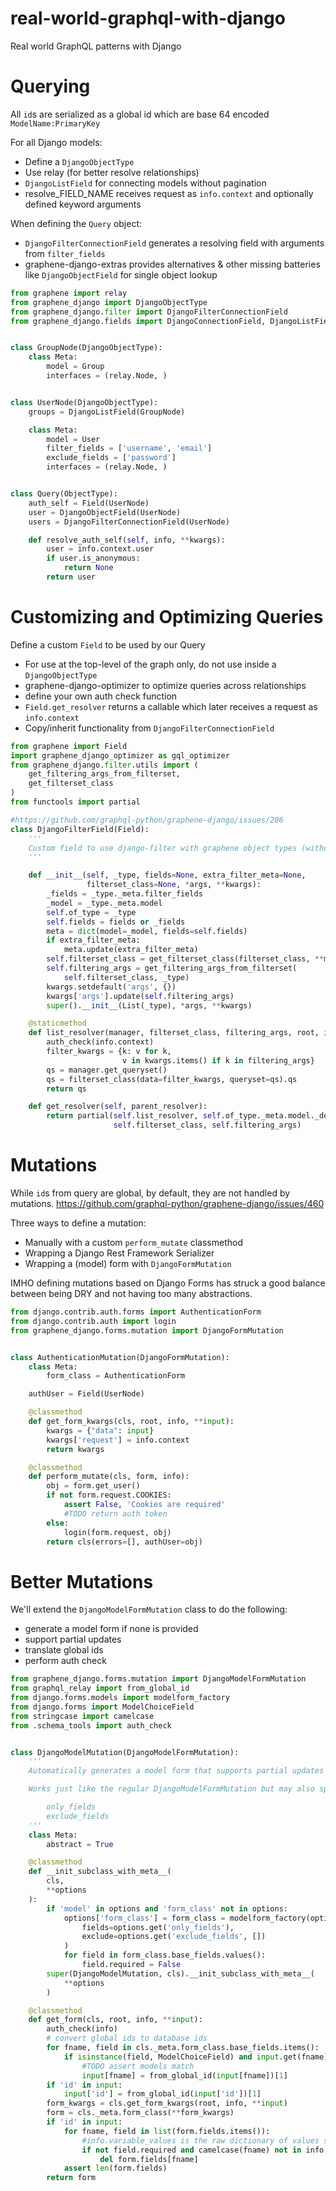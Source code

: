 # real-world-graphql-with-django
Real world GraphQL patterns with Django


# Querying

All `id`s are serialized as a global id which are base 64 encoded `ModelName:PrimaryKey`

For all Django models:

* Define a `DjangoObjectType`
* Use relay (for better resolve relationships)
* `DjangoListField` for connecting models without pagination
* resolve_FIELD_NAME receives request as `info.context` and optionally defined keyword arguments

When defining the `Query` object:

* `DjangoFilterConnectionField` generates a resolving field with arguments from `filter_fields`
* graphene-django-extras provides alternatives & other missing batteries like `DjangoObjectField` for single object lookup


```python
from graphene import relay
from graphene_django import DjangoObjectType
from graphene_django.filter import DjangoFilterConnectionField
from graphene_django.fields import DjangoConnectionField, DjangoListField


class GroupNode(DjangoObjectType):
    class Meta:
        model = Group
        interfaces = (relay.Node, )


class UserNode(DjangoObjectType):
    groups = DjangoListField(GroupNode)

    class Meta:
        model = User
        filter_fields = ['username', 'email']
        exclude_fields = ['password']
        interfaces = (relay.Node, )


class Query(ObjectType):
    auth_self = Field(UserNode)
    user = DjangoObjectField(UserNode)
    users = DjangoFilterConnectionField(UserNode)

    def resolve_auth_self(self, info, **kwargs):
        user = info.context.user
        if user.is_anonymous:
            return None
        return user
```

# Customizing and Optimizing Queries

Define a custom `Field` to be used by our Query

* For use at the top-level of the graph only, do not use inside a `DjangoObjectType`
* graphene-django-optimizer to optimize queries across relationships
* define your own auth check function
* `Field.get_resolver` returns a callable which later receives a request as `info.context`
* Copy/inherit functionality from `DjangoFilterConnectionField`


```python
from graphene import Field
import graphene_django_optimizer as gql_optimizer
from graphene_django.filter.utils import (
    get_filtering_args_from_filterset,
    get_filterset_class
)
from functools import partial

#https://github.com/graphql-python/graphene-django/issues/206
class DjangoFilterField(Field):
    '''
    Custom field to use django-filter with graphene object types (without relay).
    '''

    def __init__(self, _type, fields=None, extra_filter_meta=None,
                 filterset_class=None, *args, **kwargs):
        _fields = _type._meta.filter_fields
        _model = _type._meta.model
        self.of_type = _type
        self.fields = fields or _fields
        meta = dict(model=_model, fields=self.fields)
        if extra_filter_meta:
            meta.update(extra_filter_meta)
        self.filterset_class = get_filterset_class(filterset_class, **meta)
        self.filtering_args = get_filtering_args_from_filterset(
            self.filterset_class, _type)
        kwargs.setdefault('args', {})
        kwargs['args'].update(self.filtering_args)
        super().__init__(List(_type), *args, **kwargs)

    @staticmethod
    def list_resolver(manager, filterset_class, filtering_args, root, info, *args, **kwargs):
        auth_check(info.context)
        filter_kwargs = {k: v for k,
                         v in kwargs.items() if k in filtering_args}
        qs = manager.get_queryset()
        qs = filterset_class(data=filter_kwargs, queryset=qs).qs
        return qs

    def get_resolver(self, parent_resolver):
        return partial(self.list_resolver, self.of_type._meta.model._default_manager,
                       self.filterset_class, self.filtering_args)
```


# Mutations

While `id`s from query are global, by default, they are not handled by mutations. https://github.com/graphql-python/graphene-django/issues/460

Three ways to define a mutation:

* Manually with a custom `perform_mutate` classmethod
* Wrapping a Django Rest Framework Serializer
* Wrapping a (model) form with `DjangoFormMutation`

IMHO defining mutations based on Django Forms has struck a good balance between being DRY and not having too many abstractions.

```python
from django.contrib.auth.forms import AuthenticationForm
from django.contrib.auth import login
from graphene_django.forms.mutation import DjangoFormMutation


class AuthenticationMutation(DjangoFormMutation):
    class Meta:
        form_class = AuthenticationForm

    authUser = Field(UserNode)

    @classmethod
    def get_form_kwargs(cls, root, info, **input):
        kwargs = {"data": input}
        kwargs['request'] = info.context
        return kwargs

    @classmethod
    def perform_mutate(cls, form, info):
        obj = form.get_user()
        if not form.request.COOKIES:
            assert False, 'Cookies are required'
            #TODO return auth token
        else:
            login(form.request, obj)
        return cls(errors=[], authUser=obj)
```

# Better Mutations

We'll extend the `DjangoModelFormMutation` class to do the following:

* generate a model form if none is provided
* support partial updates
* translate global ids
* perform auth check

```python
from graphene_django.forms.mutation import DjangoModelFormMutation
from graphql_relay import from_global_id
from django.forms.models import modelform_factory
from django.forms import ModelChoiceField
from stringcase import camelcase
from .schema_tools import auth_check


class DjangoModelMutation(DjangoModelFormMutation):
    '''
    Automatically generates a model form that supports partial updates

    Works just like the regular DjangoModelFormMutation but may also specify the following in Meta:

        only_fields
        exclude_fields
    '''
    class Meta:
        abstract = True

    @classmethod
    def __init_subclass_with_meta__(
        cls,
        **options
    ):
        if 'model' in options and 'form_class' not in options:
            options['form_class'] = form_class = modelform_factory(options['model'],
                fields=options.get('only_fields'),
                exclude=options.get('exclude_fields', [])
            )
            for field in form_class.base_fields.values():
                field.required = False
        super(DjangoModelMutation, cls).__init_subclass_with_meta__(
            **options
        )

    @classmethod
    def get_form(cls, root, info, **input):
        auth_check(info)
        # convert global ids to database ids
        for fname, field in cls._meta.form_class.base_fields.items():
            if isinstance(field, ModelChoiceField) and input.get(fname):
                #TODO assert models match
                input[fname] = from_global_id(input[fname])[1]
        if 'id' in input:
            input['id'] = from_global_id(input['id'])[1]
        form_kwargs = cls.get_form_kwargs(root, info, **input)
        form = cls._meta.form_class(**form_kwargs)
        if 'id' in input:
            for fname, field in list(form.fields.items()):
                #info.variable_values is the raw dictionary of values supplied by the client
                if not field.required and camelcase(fname) not in info.variable_values:
                    del form.fields[fname]
            assert len(form.fields)
        return form
```
